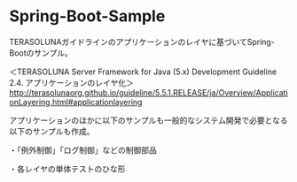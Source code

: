 # Spring-Boot-Sample

TERASOLUNAガイドラインのアプリケーションのレイヤに基づいてSpring-Bootのサンプル。

＜TERASOLUNA Server Framework for Java (5.x) Development Guideline　2.4. アプリケーションのレイヤ化＞
http://terasolunaorg.github.io/guideline/5.5.1.RELEASE/ja/Overview/ApplicationLayering.html#applicationlayering

アプリケーションのほかに以下のサンプルも一般的なシステム開発で必要となる以下のサンプルも作成。

・「例外制御」「ログ制御」などの制御部品

・各レイヤの単体テストのひな形
